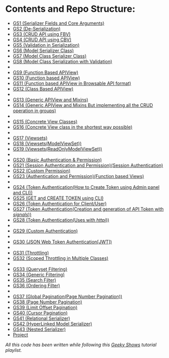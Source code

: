 # Contents and Repo Structure:
- [GS1 (Serializer Fields and Core Arguments)](./gs1/api)
- [GS2 (De-Serialization)](./gs2/api)
- [GS3 (CRUD API using FBV)](./gs3/api)
- [GS4 (CRUD API using CBV)](./gs4/api)
- [GS5 (Validation in Serialization)](./gs5/api)
- [GS6 (Model Serializer Class)](./gs6/api)
- [GS7 (Model Class Serializer Class)](./gs7/api)
- [GS8 (Model Class Serialization with Validation)](./gs8/api)
- 
- [GS9 (Function Based APIView)](./gs9/api)
- [GS10 (Function based APIView)](./gs10/api)
- [GS11 (Function based APIView in Browsable API format)](./gs11/api)
- [GS12 (Class Based APIView)](./gs12/api)
- 
- [GS13 (Generic APIView and Mixins)](./gs13/api)
- [GS14 (Generic APIView and Mixins But implementing all the CRUD operation in groups)](./gs14/api)
- 
- [GS15 (Concrete View Classes)](./gs15/api)
- [GS16 (Concrete View class in the shortest way possible)](./gs16/api)
-
- [GS17 (Viewsets)](./gs17/api)
- [GS18 (Viewsets(ModelViewSet))](./gs18/api)
- [GS19 (Viewsets(ReadOnlyModelViewSet))](./gs19/api)
-
- [GS20 (Basic Authentication & Permission)](./gs20/api)
- [GS21 (Session Authentication and Permission)(Session Authentication)](./gs21/api)
- [GS22 (Custom Permission)](./gs22/api)
- [GS23 (Authentication and Permission)(Function based Views)](./gs23/api)
- 
- [GS24 (Token Authentication(How to Create Token using Admin panel and CLI))](./gs24/api)
- [GS25 (GET and CREATE TOKEN using CLI)](./gs25/api)
- [GS26 (Token Authentication for Client/User)](./gs26/api)
- [GS27 (Token Authentication(Creation and generation of API Token with *signals*))](./gs27/api)
- [GS28 (Token Authentication(Uses with *httpi*))](./gs28/api)
-
- [GS29 (Custom Authentication)](./gs29/api)
-
- [GS30 (JSON Web Token Authentication[JWT])](./gs30/api)
- 
- [GS31 (Throttling)](./gs31/api)
- [GS32 (Scoped Throttling in Multiple Classes)](./gs32/api)
-
- [GS33 (Queryset Filtering)](./gs33/api)
- [GS34 (Generic Filtering)](./gs34/api)
- [GS35 (Search Filter)](./gs35/api)
- [GS36 (Ordering Filter)](./gs36/api)
-
- [GS37 (Global Pagination(Page Number Pagination))](./gs37/api)
- [GS38 (Page Number Pagination)](./gs38/api)
- [GS39 (Limit Offset Pagination)](./gs39/api)
- [GS40 (Cursor Pagination)](./gs40/api)
- [GS41 (Relational Serializer)](./gs41/api)
- [GS42 (HyperLinked Model Serializer)](./gs42/api)
- [GS43 (Nested Serializer)](./gs43/api)
- [Project](./Project/api)

*All this code has been written while following this [Geeky Shows](https://www.youtube.com/playlist?list=PLbGui_ZYuhigchy8DTw4pX4duTTpvqlh6) tutorial playlist.*
